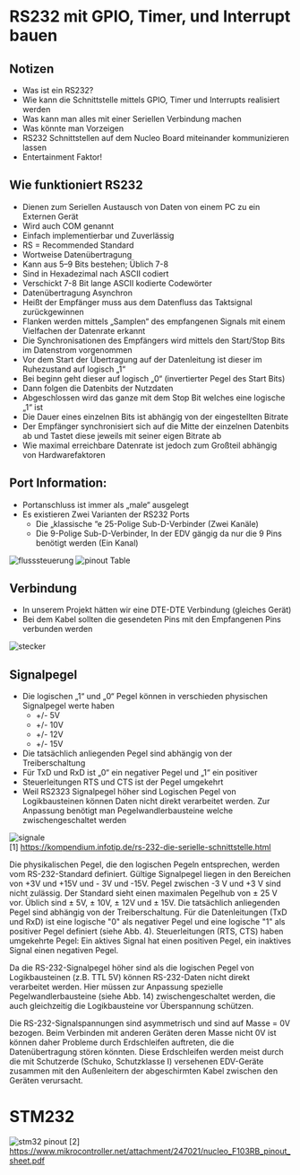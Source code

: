 



# RS232 mit GPIO, Timer, und Interrupt bauen

## Notizen
* Was ist ein RS232?
* Wie kann die Schnittstelle mittels GPIO, Timer und Interrupts realisiert werden
* Was kann man alles mit einer Seriellen Verbindung machen
* Was könnte man Vorzeigen 
* RS232 Schnittstellen auf dem Nucleo Board miteinander kommunizieren lassen
* Entertainment Faktor!

## Wie funktioniert RS232
* Dienen zum Seriellen Austausch von Daten von einem PC zu ein Externen Gerät
* Wird auch COM genannt
* Einfach implementierbar und Zuverlässig
* RS = Recommended Standard
* Wortweise Datenübertragung
* Kann aus 5–9 Bits bestehen; Üblich 7-8 
* Sind in Hexadezimal nach ASCII codiert
* Verschickt 7-8 Bit lange ASCII kodierte Codewörter 
* Datenübertragung Asynchron 
* Heißt der Empfänger muss aus dem Datenfluss das Taktsignal  zurückgewinnen
* Flanken werden mittels „Samplen“ des empfangenen Signals mit einem Vielfachen der Datenrate erkannt 
* Die Synchronisationen des Empfängers wird mittels den Start/Stop Bits im Datenstrom vorgenommen 
*  Vor dem Start der Übertragung auf der Datenleitung ist dieser im Ruhezustand auf logisch „1“
* Bei beginn geht dieser auf logisch „0“ (invertierter Pegel des Start Bits)
* Dann folgen die Datenbits der Nutzdaten
* Abgeschlossen wird das ganze mit dem Stop Bit welches eine logische „1“ ist
* Die Dauer eines einzelnen Bits ist abhängig von der eingestellten Bitrate
* Der Empfänger synchronisiert sich auf die Mitte der einzelnen Datenbits ab und Tastet diese jeweils mit seiner eigen Bitrate ab
* Wie maximal erreichbare Datenrate ist jedoch zum Großteil abhängig von Hardwarefaktoren


## Port Information:
* Portanschluss ist immer als „male“ ausgelegt
* Es existieren Zwei Varianten der RS232 Ports
    * Die „klassische “e 25-Polige Sub-D-Verbinder (Zwei Kanäle)
    * Die 9-Polige Sub-D-Verbinder, In der EDV gängig da nur die 9 Pins benötigt werden (Ein Kanal)

![flusssteuerung](\pictures\rs232_flusssteuerung.png) 
![pinout Table](\pictures\rs232_pin_table.gif)   

## Verbindung
* In unserem Projekt hätten wir eine DTE-DTE Verbindung (gleiches Gerät)
* Bei dem Kabel sollten die gesendeten Pins mit den Empfangenen Pins verbunden werden 

![stecker](\pictures\rs232_pinbelegung.gif)  




## Signalpegel 
* Die logischen „1“ und „0“ Pegel können in verschieden physischen Signalpegel werte haben
    * +/- 5V
    * +/- 10V
    * +/- 12V
    * +/- 15V
* Die tatsächlich anliegenden Pegel sind abhängig von der Treiberschaltung
* Für TxD und RxD ist „0“ ein negativer Pegel und „1“ ein positiver
* Steuerleitungen RTS und CTS ist der Pegel umgekehrt
* Weil RS2323 Signalpegel höher sind Logischen Pegel von Logikbausteinen können Daten nicht direkt verarbeitet werden. Zur Anpassung benötigt man Pegelwandlerbausteine welche zwischengeschaltet werden

![signale](\pictures\rs232_signale.gif)   
[1] https://kompendium.infotip.de/rs-232-die-serielle-schnittstelle.html


Die physikalischen Pegel, die  den logischen Pegeln entsprechen, werden vom RS-232-Standard definiert. Gültige Signalpegel liegen in den Bereichen von +3V und +15V und - 3V und -15V. Pegel zwischen -3 V und +3 V sind nicht zulässig. Der Standard sieht einen maximalen Pegelhub von ± 25 V vor. Üblich sind ± 5V, ± 10V, ± 12V und ± 15V. Die tatsächlich anliegenden Pegel sind abhängig von der Treiberschaltung.
Für die Datenleitungen (TxD und RxD) ist eine logische "0" als negativer Pegel und eine logische "1" als positiver Pegel definiert (siehe Abb. 4). Steuerleitungen (RTS, CTS) haben umgekehrte Pegel: Ein aktives Signal hat einen positiven Pegel, ein inaktives Signal einen negativen Pegel.

Da die RS-232-Signalpegel höher sind als die logischen Pegel von Logikbausteinen (z.B. TTL 5V) können RS-232-Daten nicht direkt verarbeitet werden. Hier müssen zur Anpassung spezielle Pegelwandlerbausteine (siehe Abb. 14) zwischengeschaltet werden, die auch gleichzeitig die Logikbausteine vor Überspannung schützen.

Die RS-232-Signalspannungen sind asymmetrisch und sind auf Masse = 0V bezogen. Beim Verbinden mit anderen Geräten deren Masse nicht 0V ist können daher Probleme durch Erdschleifen auftreten, die die Datenübertragung stören könnten. Diese Erdschleifen werden meist durch die mit Schutzerde (Schuko, Schutzklasse I) versehenen EDV-Geräte zusammen mit den Außenleitern der abgeschirmten Kabel zwischen den Geräten verursacht.

# STM232
![stm32 pinout](\pictures\stm32_pinout_sheet.png) 
[2] https://www.mikrocontroller.net/attachment/247021/nucleo_F103RB_pinout_sheet.pdf

